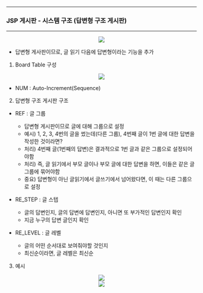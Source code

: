 ----
### JSP 게시판 - 시스템 구조 (답변형 구조 게시판)
----
<div align = "center">
<img src = "https://github.com/sooyounghan/Web/assets/34672301/3a2d3840-8ac2-48e6-8584-4dca95d28ee5">
</div>

  - 답변형 게사판이므로, 글 읽기 다음에 답변형이라는 기능을 추가

1. Board Table 구성 
<div align = "center">
<img src = "https://github.com/sooyounghan/Web/assets/34672301/1cfca3d3-8bb1-4aee-9eec-c3b6def2f8b3">
</div>

  - NUM : Auto-Increment(Sequence)


2. 답변형 구조 게시판 구조
  - REF : 글 그룹
      + 답변형 게시판이므로 글에 대해 그룹으로 설정
      + 예시) 1, 2, 3, 4번의 글을 썼는데(다른 그룹), 4번째 글이 1번 글에 대한 답변을 작성한 것이라면?
      + 처리) 4번째 글(1번째의 답변)은 결과적으로 1번 글과 같은 그룹으로 설정되어야함
      + 처리) 즉, 글 읽기에서 부모 글이나 부모 글에 대한 답변을 하면, 이들은 같은 글 그룹에 묶어야함
      + 중요) 답변형이 아닌 글읽기에서 글쓰기에서 넘어왔다면, 이 때는 다른 그룹으로 설정
        
  - RE_STEP : 글 스텝
      + 글의 답변인지, 글의 답변에 답변인지, 아니면 또 부가적인 답변인지 확인
      + 지금 누구의 답변 글인지 확인

  - RE_LEVEL : 글 레벨
      + 글의 어떤 순서대로 보여줘야할 것인지
      + 최신순이라면, 글 레벨은 최신순
        
3. 예시
<div align = "center">
<img src = "https://github.com/sooyounghan/Web/assets/34672301/9ebc6709-8a0b-49e5-a3b8-1650a47015a7">
</div>

<div align = "center">
<img src = "https://github.com/sooyounghan/Web/assets/34672301/ba8e1056-10bd-4e38-9445-03082e07ea94">
</div>
